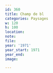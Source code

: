 ```yaml
---
id: 360
title: Champ de bl
categories: Paysages
w: 120
h: 100
location:
note:
file:
year: '1971'
year_start: 1971
year_end:
image:

---
```

